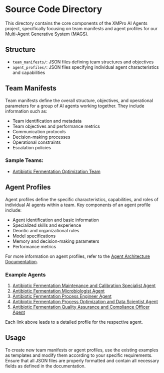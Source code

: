 # Source Code Directory

This directory contains the core components of the XMPro AI Agents project, specifically focusing on team manifests and agent profiles for our Multi-Agent Generative System (MAGS).

## Structure

- `team_manifests/`: JSON files defining team structures and objectives
- `agent_profiles/`: JSON files specifying individual agent characteristics and capabilities

## Team Manifests

Team manifests define the overall structure, objectives, and operational parameters for a group of AI agents working together. They include information such as:

- Team identification and metadata
- Team objectives and performance metrics
- Communication protocols
- Decision-making processes
- Operational constraints
- Escalation policies

### Sample Teams:
- [Antibiotic Fermentation Optimization Team](team_manifests/antibiotic_fermentation_optimization_team.md)

## Agent Profiles

Agent profiles define the specific characteristics, capabilities, and roles of individual AI agents within a team. Key components of an agent profile include:

- Agent identification and basic information
- Specialized skills and experience
- Deontic and organizational rules
- Model specifications
- Memory and decision-making parameters
- Performance metrics

For more information on agent profiles, refer to the [Agent Architecture Documentation](../docs/architecture/agent_architecture.md).

### Example Agents

1. [Antibiotic Fermentation Maintenance and Calibration Specialist Agent](agent_profiles/antibiotic_production_fermentation_maintenance_calibration_specialist.md)
2. [Antibiotic Fermentation Microbiologist Agent](agent_profiles/antibiotic_production_fermentation_microbiologist.md)
3. [Antibiotic Fermentation Process Engineer Agent](agent_profiles/antibiotic_production_fermentation_process_engineer.md)
4. [Antibiotic Fermentation Process Optimization and Data Scientist Agent](agent_profiles/antibiotic_production_process_optimization_data_scientist.md)
5. [Antibiotic Fermentation Quality Assurance and Compliance Officer Agent](agent_profiles/antibiotic_production_quality_assurance_compliance_officer.md)

Each link above leads to a detailed profile for the respective agent.

## Usage

To create new team manifests or agent profiles, use the existing examples as templates and modify them according to your specific requirements. Ensure that all JSON files are properly formatted and contain all necessary fields as defined in the documentation.